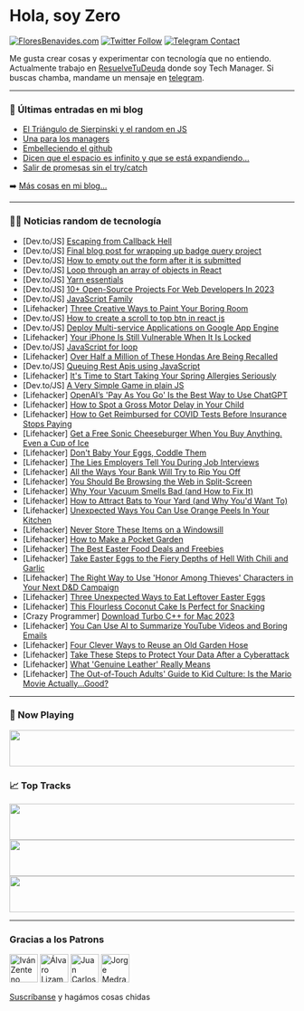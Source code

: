 # Hola, soy Zero

[![FloresBenavides.com](https://img.shields.io/website?down_message=oops&label=MiBlog&style=for-the-badge&up_message=online&url=https%3A%2F%2Ffloresbenavides.com)](https://floresbenavides.com) [![Twitter Follow](https://img.shields.io/twitter/follow/ZeroDragon?color=%231DA1F2&label=Follow&logo=twitter&logoColor=ffffff&style=for-the-badge)](https://twitter.com/zerodragon) [![Telegram Contact](https://img.shields.io/badge/escr%C3%ADbeme-ZeroDragon-%2326A5E4?style=for-the-badge&logo=telegram)](https://t.me/zerodragon)

Me gusta crear cosas y experimentar con tecnología que no entiendo.
Actualmente trabajo en [ResuelveTuDeuda](http://github.com/resuelve) donde soy Tech Manager.
Si buscas chamba, mandame un mensaje en [telegram](https://t.me/zerodragon).

---

### 📕 Últimas entradas en mi blog
<!-- BLOG-POST-LIST:START -->
- [El Triángulo de Sierpinski y el random en JS](https://floresbenavides.com/el-triangulo-de-sierpinski-y-el-random-en-js/)
- [Una para los managers](https://floresbenavides.com/una-para-los-managers/)
- [Embelleciendo el github](https://floresbenavides.com/embelleciendo-el-github/)
- [Dicen que el espacio es infinito y que se está expandiendo…](https://floresbenavides.com/dicen-que-el-espacio-es-infinito-y-que-se-esta-expandiendo/)
- [Salir de promesas sin el try/catch](https://floresbenavides.com/salir-de-promesas-sin-el-try-catch/)
<!-- BLOG-POST-LIST:END -->

➡️ [Más cosas en mi blog...](https://floresbenavides.com)

---

### 👨‍💻 Noticias random de tecnología
<!-- TECH-POSTS:START -->
- [Dev.to/JS] [Escaping from Callback Hell](https://dev.to/vit0rr/escaping-from-callback-hell-3kjo)
- [Dev.to/JS] [Final blog post for wrapping up badge query project](https://dev.to/platinumfish/final-blog-post-for-wrapping-up-badge-query-project-6pa)
- [Dev.to/JS] [How to empty out the form after it is submitted](https://dev.to/iraklitchiglad5/how-to-empty-out-the-form-after-it-is-submitted-4oe5)
- [Dev.to/JS] [Loop through an array of objects in React](https://dev.to/iraklitchiglad5/loop-through-an-array-of-objects-in-react-9gl)
- [Dev.to/JS] [Yarn essentials](https://dev.to/harireddy7/yarn-essentials-1307)
- [Dev.to/JS] [10+ Open-Source Projects For Web Developers In 2023](https://dev.to/alesiasirotka/10-open-source-projects-for-web-developers-in-2023-1ol9)
- [Dev.to/JS] [JavaScript Family](https://dev.to/ludkamotylikova/javascript-family-3jn8)
- [Lifehacker] [Three Creative Ways to Paint Your Boring Room](https://lifehacker.com/three-creative-ways-to-paint-your-boring-room-1850313019)
- [Dev.to/JS] [How to create a scroll to top btn in react js](https://dev.to/jon_snow789/how-to-create-a-scroll-to-top-btn-in-react-js-2jo8)
- [Dev.to/JS] [Deploy Multi-service Applications on Google App Engine](https://dev.to/callezenwaka/deploy-multi-service-applications-on-google-app-engine-41l8)
- [Lifehacker] [Your iPhone Is Still Vulnerable When It Is Locked](https://lifehacker.com/your-iphone-is-still-vulnerable-when-it-is-locked-1850318663)
- [Dev.to/JS] [JavaScript for loop](https://dev.to/max24816/javascript-for-loop-380f)
- [Lifehacker] [Over Half a Million of These Hondas Are Being Recalled](https://lifehacker.com/over-half-a-million-of-these-hondas-are-being-recalled-1850314065)
- [Dev.to/JS] [Queuing Rest Apis using JavaScript](https://dev.to/soorajsnblaze333/queuing-api-25oa)
- [Lifehacker] [It&#39;s Time to Start Taking Your Spring Allergies Seriously](https://lifehacker.com/its-time-to-start-taking-your-spring-allergies-seriousl-1850313310)
- [Dev.to/JS] [A Very Simple Game in plain JS](https://dev.to/artydev/a-very-simple-game-in-plain-js-p5c)
- [Lifehacker] [OpenAI’s &#39;Pay As You Go&#39; Is the Best Way to Use ChatGPT](https://lifehacker.com/openai-s-pay-as-you-go-is-the-best-way-to-use-chatgpt-1850318349)
- [Lifehacker] [How to Spot a Gross Motor Delay in Your Child](https://lifehacker.com/how-to-spot-a-gross-motor-delay-in-your-child-1850313484)
- [Lifehacker] [How to Get Reimbursed for COVID Tests Before Insurance Stops Paying](https://lifehacker.com/how-to-get-reimbursed-for-covid-tests-before-insurance-1850314482)
- [Lifehacker] [Get a Free Sonic Cheeseburger When You Buy Anything. Even a Cup of Ice](https://lifehacker.com/get-a-free-sonic-cheeseburger-when-you-buy-anything-ev-1850313703)
- [Lifehacker] [Don&#39;t Baby Your Eggs, Coddle Them](https://lifehacker.com/dont-baby-your-eggs-coddle-them-1850314208)
- [Lifehacker] [The Lies Employers Tell You During Job Interviews](https://lifehacker.com/the-lies-employers-tell-you-during-job-interviews-1850307753)
- [Lifehacker] [All the Ways Your Bank Will Try to Rip You Off](https://lifehacker.com/all-the-ways-your-bank-will-try-to-rip-you-off-1850312694)
- [Lifehacker] [You Should Be Browsing the Web in Split-Screen](https://lifehacker.com/you-should-be-browsing-the-web-in-split-screen-1850311393)
- [Lifehacker] [Why Your Vacuum Smells Bad &lpar;and How to Fix It&rpar;](https://lifehacker.com/why-your-vacuum-smells-bad-and-how-to-fix-it-1850315877)
- [Lifehacker] [How to Attract Bats to Your Yard &lpar;and Why You&#39;d Want To&rpar;](https://lifehacker.com/how-to-attract-bats-to-your-yard-and-why-youd-want-to-1850315881)
- [Lifehacker] [Unexpected Ways You Can Use Orange Peels In Your Kitchen](https://lifehacker.com/unexpected-ways-you-can-use-orange-peels-in-your-kitche-1850315885)
- [Lifehacker] [Never Store These Items on a Windowsill](https://lifehacker.com/never-store-these-items-on-a-windowsill-1850314993)
- [Lifehacker] [How to Make a Pocket Garden](https://lifehacker.com/how-to-make-a-pocket-garden-1850314990)
- [Lifehacker] [The Best Easter Food Deals and Freebies](https://lifehacker.com/the-best-easter-food-deals-and-freebies-1850305940)
- [Lifehacker] [Take Easter Eggs to the Fiery Depths of Hell With Chili and Garlic](https://lifehacker.com/take-easter-eggs-to-the-fiery-depths-of-hell-with-chili-1850313422)
- [Lifehacker] [The Right Way to Use &#39;Honor Among Thieves&#39; Characters in Your Next D&amp;D Campaign](https://lifehacker.com/the-right-way-to-use-honor-among-thieves-characters-in-1850313225)
- [Lifehacker] [Three Unexpected Ways to Eat Leftover Easter Eggs](https://lifehacker.com/three-unexpected-ways-to-eat-leftover-easter-eggs-1850312627)
- [Lifehacker] [This Flourless Coconut Cake Is Perfect for Snacking](https://lifehacker.com/this-flourless-coconut-cake-is-perfect-for-snacking-1850312613)
- [Crazy Programmer] [Download Turbo C++ for Mac 2023](https://www.thecrazyprogrammer.com/2023/04/turbo-c-for-mac.html)
- [Lifehacker] [You Can Use AI to Summarize YouTube Videos and Boring Emails](https://lifehacker.com/you-can-actually-use-ai-to-summarize-youtube-videos-and-1850311347)
- [Lifehacker] [Four Clever Ways to Reuse an Old Garden Hose](https://lifehacker.com/four-clever-ways-to-reuse-an-old-garden-hose-1850312495)
- [Lifehacker] [Take These Steps to Protect Your Data After a Cyberattack](https://lifehacker.com/take-these-steps-to-protect-your-data-after-a-cyberatta-1850304604)
- [Lifehacker] [What &#39;Genuine Leather&#39; Really Means](https://lifehacker.com/what-genuine-leather-really-means-1850309049)
- [Lifehacker] [The Out-of-Touch Adults&#39; Guide to Kid Culture: Is the Mario Movie Actually...Good?](https://lifehacker.com/the-out-of-touch-adults-guide-to-kid-culture-is-the-ma-1850309148)<!-- TECH-POSTS:END -->

---

### 🎵 Now Playing
<a href="https://spotify-now-playing-dun.vercel.app/now-playing?open"><img src="https://spotify-now-playing-dun.vercel.app/now-playing" width="540" height="64"></a>

### 📈 Top Tracks
<a href="https://spotify-now-playing-dun.vercel.app/top-tracks?i=1&open"><img src="https://spotify-now-playing-dun.vercel.app/top-tracks?i=1" width="540" height="64"></a>
<a href="https://spotify-now-playing-dun.vercel.app/top-tracks?i=2&open"><img src="https://spotify-now-playing-dun.vercel.app/top-tracks?i=2" width="540" height="64"></a>
<a href="https://spotify-now-playing-dun.vercel.app/top-tracks?i=3&open"><img src="https://spotify-now-playing-dun.vercel.app/top-tracks?i=3" width="540" height="64"></a>

---

### Gracias a los Patrons
[<img src="https://avatars.githubusercontent.com/u/243380?v=4" alt="Iván Zenteno" width="50px">](https://github.com/k001) [<img src="https://avatars.githubusercontent.com/u/19955639?v=4" alt="Álvaro Lizama" width="50px">](https://github.com/alvarolizama) [<img src="https://avatars.githubusercontent.com/u/2718753?v=4" alt="Juan Carlos Ruiz" width="50px">](https://github.com/JuanCrg90) [<img src="https://avatars.githubusercontent.com/u/37025?v=4" alt="Jorge Medrano" width="50px">](https://github.com/h1pp1e) 

[Suscríbanse](https://www.patreon.com/zerodragon) y hagámos cosas chidas
